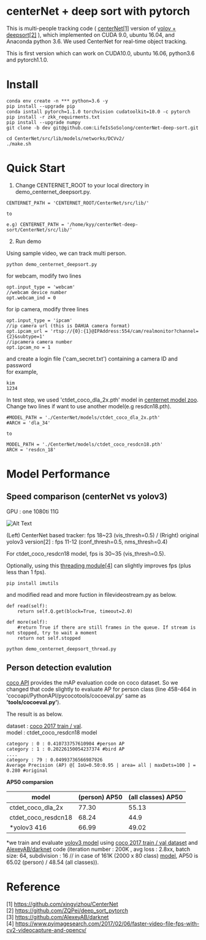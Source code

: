 # centerNet + deep sort with pytorch 

This is multi-people tracking code ( [centerNet[1]](https://github.com/xingyizhou/CenterNet) version of [yolov + deepsort[2]](https://github.com/ZQPei/deep_sort_pytorch) ), which implemented on CUDA 9.0, ubuntu 16.04, and Anaconda python 3.6. We used CenterNet for real-time object tracking.

This is first version which can work on CUDA10.0, ubuntu 16.06, python3.6 and pytorch1.1.0.

# Install


```
conda env create -n *** python=3.6 -y
pip install --upgrade pip
conda isntall pytorch=1.1.0 torchvision cudatoolkit=10.0 -c pytorch
pip install -r zkk_requirments.txt
pip install --upgrade numpy
git clone -b dev git@github.com:LifeIsSoSolong/centerNet-deep-sort.git

cd CenterNet/src/lib/models/networks/DCVv2/
./make.sh
```


# Quick Start

1. Change CENTERNET_ROOT to your local directory in demo_centernet_deepsort.py.

```
CENTERNET_PATH = 'CENTERNET_ROOT/CenterNet/src/lib/'

to

e.g) CENTERNET_PATH = '/home/kyy/centerNet-deep-sort/CenterNet/src/lib/'
```


2. Run demo 

Using sample video, we can track multi person.   

```
python demo_centernet_deepsort.py
```


for webcam, modify two lines

```
opt.input_type = 'webcam'
//webcam device number 
opt.webcam_ind = 0 
```

for ip camera, modify three lines 

```
opt.input_type = 'ipcam'
//ip camera url (this is DAHUA camera format)
opt.ipcam_url = 'rtsp://{0}:{1}@IPAddress:554/cam/realmonitor?channel={2}&subtype=1'
//ipcamera camera number
opt.ipcam_no = 1
```

and create a login file ('cam_secret.txt') containing a camera ID and password    
for example, 
```
kim  
1234
```


In test step, we used 'ctdet_coco_dla_2x.pth' model in [centernet model zoo](https://github.com/xingyizhou/CenterNet/blob/master/readme/MODEL_ZOO.md).   
Change two lines if want to use another model(e.g resdcn18.pth).

```
#MODEL_PATH = './CenterNet/models/ctdet_coco_dla_2x.pth'
#ARCH = 'dla_34'

to

MODEL_PATH = './CenterNet/models/ctdet_coco_resdcn18.pth'
ARCH = 'resdcn_18'
```


# Model Performance 
## Speed comparison (centerNet vs yolov3)

GPU : one 1080ti 11G

![Alt Text](https://github.com/kimyoon-young/centerNet-deep-sort/blob/master/centernet_vs_yolo3.gif)

(Left) CenterNet based tracker: fps 18~23 (vis_thresh=0.5) /  (Rright) original yolov3 version[2] : fps 11-12 (conf_thresh=0.5, nms_thresh=0.4) 

For ctdet_coco_resdcn18 model, fps is 30~35 (vis_thresh=0.5). 

Optionally, using this [threading module[4]](https://www.pyimagesearch.com/2017/02/06/faster-video-file-fps-with-cv2-videocapture-and-opencv/) can slightly improves fps (plus less than 1 fps).

```
pip install imutils
```

and modified read and more fuction in filevideostream.py as below.

```
def read(self):
	return self.Q.get(block=True, timeout=2.0)

def more(self):
	#return True if there are still frames in the queue. If stream is not stopped, try to wait a moment
	return not self.stopped

```


```
python demo_centernet_deepsort_thread.py
```

   
## Person detection evalution

[coco API](https://github.com/cocodataset/cocoapi) provides the mAP evaluation code on coco dataset. So we changed that code slightly to evaluate AP for person class (line 458-464 in 'cocoapi/PythonAPI/pycocotools/cocoeval.py' same as **'tools/cocoeval.py'**).

The result is as below.   

dataset : [coco 2017 train / val](http://cocodataset.org/#download).   
model : ctdet_coco_resdcn18 model   

```
category : 0 : 0.410733757610904 #person AP
category : 1 : 0.20226150054237374 #bird AP
....
category : 79 : 0.04993736566987926
Average Precision (AP) @[ IoU=0.50:0.95 | area= all | maxDets=100 ] = 0.280 #original
```    

**AP50 comparsion** 

| model  | (person) AP50 | (all classes) AP50 |
| ------------- | ------------- | ------------- |
| ctdet_coco_dla_2x | 77.30 | 55.13 |
| ctdet_coco_resdcn18 | 68.24 | 44.9 | 
| *yolov3 416 | 66.99 | 49.02 |  


*we train and evaluate [yolov3 model](https://drive.google.com/file/d/1PIGdBHmtUu3DKxBhqmW2gfj1ujLRzZcR/view?usp=sharing) using [coco 2017 train / val dataset](http://cocodataset.org/#download) and [AlexeyAB/darknet](https://github.com/AlexeyAB/darknet) code (iteration number : 200K , avg loss : 2.8xx, batch size: 64, subdivision : 16 // in case of 161K (2000 x 80 class) [model](https://drive.google.com/file/d/1izRyBvQ3gYiDZDtHT7PEaQMCgmAsq9XB/view?usp=sharing), AP50 is 65.02 (person) / 48.54 (all classes)). 



# Reference
[1] https://github.com/xingyizhou/CenterNet   
[2] https://github.com/ZQPei/deep_sort_pytorch   
[3] https://github.com/AlexeyAB/darknet   
[4] https://www.pyimagesearch.com/2017/02/06/faster-video-file-fps-with-cv2-videocapture-and-opencv/   



